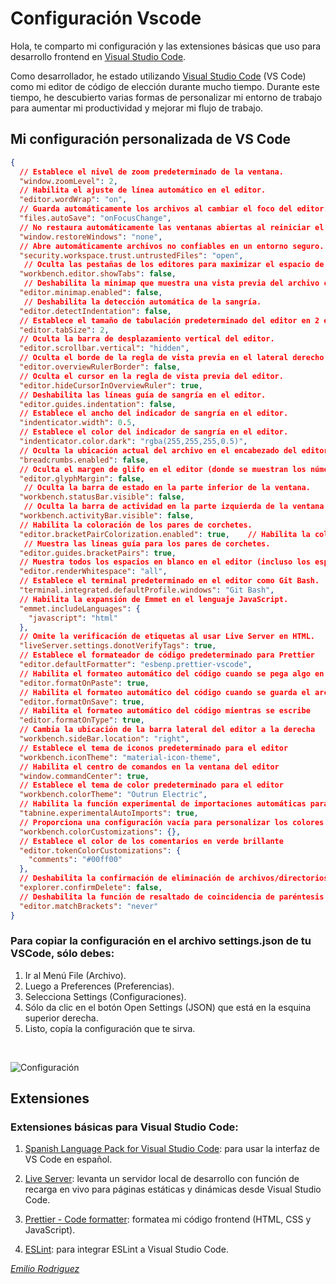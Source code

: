 # Configuración Vscode 

Hola, te comparto mi configuración y las extensiones básicas que uso para desarrollo frontend en [Visual Studio Code](https://code.visualstudio.com/).

Como desarrollador, he estado utilizando [Visual Studio Code](https://code.visualstudio.com/) (VS Code) como mi editor de código de elección durante mucho tiempo. Durante este tiempo, he descubierto varias formas de personalizar mi entorno de trabajo para aumentar mi productividad y mejorar mi flujo de trabajo.





## Mi configuración personalizada de VS Code

```Json
{
  // Establece el nivel de zoom predeterminado de la ventana.
  "window.zoomLevel": 2,
  // Habilita el ajuste de línea automático en el editor.
  "editor.wordWrap": "on",
  // Guarda automáticamente los archivos al cambiar el foco del editor.
  "files.autoSave": "onFocusChange",
  // No restaura automáticamente las ventanas abiertas al reiniciar el editor.
  "window.restoreWindows": "none",
  // Abre automáticamente archivos no confiables en un entorno seguro.
  "security.workspace.trust.untrustedFiles": "open",
   // Oculta las pestañas de los editores para maximizar el espacio de trabajo.
  "workbench.editor.showTabs": false,
   // Deshabilita la minimap que muestra una vista previa del archivo completo.
  "editor.minimap.enabled": false,
   // Deshabilita la detección automática de la sangría.
  "editor.detectIndentation": false,
  // Establece el tamaño de tabulación predeterminado del editor en 2 espacios.
  "editor.tabSize": 2,
  // Oculta la barra de desplazamiento vertical del editor.
  "editor.scrollbar.vertical": "hidden",
  // Oculta el borde de la regla de vista previa en el lateral derecho del editor.
  "editor.overviewRulerBorder": false,
  // Oculta el cursor en la regla de vista previa del editor.
  "editor.hideCursorInOverviewRuler": true,
  // Deshabilita las líneas guía de sangría en el editor.
  "editor.guides.indentation": false,
  // Establece el ancho del indicador de sangría en el editor.
  "indenticator.width": 0.5,
  // Establece el color del indicador de sangría en el editor.
  "indenticator.color.dark": "rgba(255,255,255,0.5)",
  // Oculta la ubicación actual del archivo en el encabezado del editor.
  "breadcrumbs.enabled": false,
  // Oculta el margen de glifo en el editor (donde se muestran los números de línea).
  "editor.glyphMargin": false,
   // Oculta la barra de estado en la parte inferior de la ventana.
  "workbench.statusBar.visible": false,
   // Oculta la barra de actividad en la parte izquierda de la ventana.
  "workbench.activityBar.visible": false,
  // Habilita la coloración de los pares de corchetes.
  "editor.bracketPairColorization.enabled": true,    // Habilita la coloración de los pares de corchetes.
   // Muestra las líneas guía para los pares de corchetes.
  "editor.guides.bracketPairs": true,
  // Muestra todos los espacios en blanco en el editor (incluso los espacios en blanco).
  "editor.renderWhitespace": "all",
  // Establece el terminal predeterminado en el editor como Git Bash.
  "terminal.integrated.defaultProfile.windows": "Git Bash",
  // Habilita la expansión de Emmet en el lenguaje JavaScript.
  "emmet.includeLanguages": {
    "javascript": "html"
  },
  // Omite la verificación de etiquetas al usar Live Server en HTML.
  "liveServer.settings.donotVerifyTags": true,
  // Establece el formateador de código predeterminado para Prettier
  "editor.defaultFormatter": "esbenp.prettier-vscode",
  // Habilita el formateo automático del código cuando se pega algo en el editor
  "editor.formatOnPaste": true,
  // Habilita el formateo automático del código cuando se guarda el archivo
  "editor.formatOnSave": true,
  // Habilita el formateo automático del código mientras se escribe
  "editor.formatOnType": true,
  // Cambia la ubicación de la barra lateral del editor a la derecha
  "workbench.sideBar.location": "right",
  // Establece el tema de iconos predeterminado para el editor
  "workbench.iconTheme": "material-icon-theme",
  // Habilita el centro de comandos en la ventana del editor
  "window.commandCenter": true,
  // Establece el tema de color predeterminado para el editor
  "workbench.colorTheme": "Outrun Electric",
  // Habilita la función experimental de importaciones automáticas para la extensión de Tabnine
  "tabnine.experimentalAutoImports": true,
  // Proporciona una configuración vacía para personalizar los colores del editor
  "workbench.colorCustomizations": {},
  // Establece el color de los comentarios en verde brillante
  "editor.tokenColorCustomizations": {
    "comments": "#00ff00"
  },
  // Deshabilita la confirmación de eliminación de archivos/directorios en el explorador de archivos del editor
  "explorer.confirmDelete": false,
  // Deshabilita la función de resaltado de coincidencia de paréntesis y corchetes en el editor
  "editor.matchBrackets": "never"
}
```
### Para copiar la configuración en el archivo settings.json de tu VSCode, sólo debes:

1. Ir al Menú File (Archivo).
2. Luego a Preferences (Preferencias).
3. Selecciona Settings (Configuraciones).
4. Sólo da clic en el botón Open Settings (JSON) que está en la esquina superior derecha.
5. Listo, copía la configuración que te sirva.

<br>

![Configuración](https://user-images.githubusercontent.com/131729985/235440277-f6e131ec-c7bb-4573-a794-f8e17c5db7f5.png)

## Extensiones

### Extensiones básicas para Visual Studio Code:

1. [Spanish Language Pack for Visual Studio Code](https://marketplace.visualstudio.com/items?itemName=MS-CEINTL.vscode-language-pack-es): para usar la interfaz de VS Code en español.

2. [Live Server](https://marketplace.visualstudio.com/items?itemName=ritwickdey.LiveServer): levanta un servidor local de desarrollo con función de recarga en vivo para páginas estáticas y dinámicas desde Visual Studio Code.

3. [Prettier - Code formatter](https://marketplace.visualstudio.com/items?itemName=esbenp.prettier-vscode): formatea mi código frontend (HTML, CSS y JavaScript).

4. [ESLint](https://marketplace.visualstudio.com/items?itemName=dbaeumer.vscode-eslint): para integrar ESLint a Visual Studio Code.

[_Emilio Rodriguez_](https://github.com/Devemiliorb)
